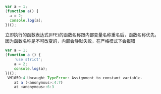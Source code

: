 ```js
var a = 1;
(function a() {
  a = 2;
  console.log(a);
})();
```

立即执行的函数表达式(IIFE)的函数名称跟内部变量名称重名后，函数名称优先，因为函数名称是不可改变的，内部会静默失败，在严格模式下会报错

```js
var a = 1;
(function a () {
    'use strict';
    a = 2;
    console.log(a);
})();
 VM1059:4 Uncaught TypeError: Assignment to constant variable.
    at a (<anonymous>:4:7)
    at <anonymous>:6:3
```
